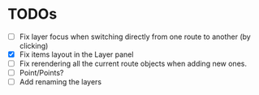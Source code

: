 # TODOs

- [ ] Fix layer focus when switching directly from one route to another (by clicking)
- [x] Fix items layout in the Layer panel
- [ ] Fix rerendering all the current route objects when adding new ones.
- [ ] Point/Points?
- [ ] Add renaming the layers